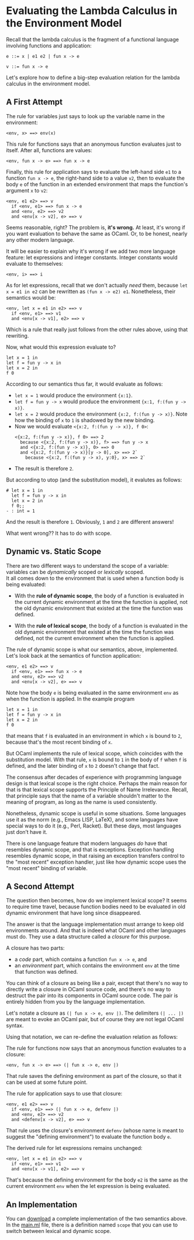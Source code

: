 # Evaluating the Lambda Calculus in the Environment Model

Recall that the lambda calculus is the fragment of a functional
language involving functions and application:
```
e ::= x | e1 e2 | fun x -> e

v ::= fun x -> e
```

Let's explore how to define a big-step evaluation relation
for the lambda calculus in the environment model.

## A First Attempt

The rule for variables just says to look up the variable name
in the environment:
```
<env, x> ==> env(x)
```

This rule for functions says that an anonymous function evaluates
just to itself.  After all, functions are values: 
```
<env, fun x -> e> ==> fun x -> e
```

Finally, this rule for application says to evaluate the left-hand
side `e1` to a function `fun x -> e`, the right-hand side to a value `v2`,
then to evaluate the body `e` of the function in an extended environment
that maps the function's argument `x` to `v2`:
```
<env, e1 e2> ==> v
  if <env, e1> ==> fun x -> e
  and <env, e2> ==> v2
  and <env[x -> v2], e> ==> v
```

Seems reasonable, right?  The problem is, **it's wrong.** At least,
it's wrong if you want evaluation to behave the same as OCaml.
Or, to be honest, nearly any other modern language.

It will be easier to explain why it's wrong if we add two more
language feature: let expressions and integer constants. 
Integer constants would evaluate to themselves:
```
<env, i> ==> i
```
As for let expressions, recall that we don't actually *need* them,
because `let x = e1 in e2` can be rewritten as `(fun x -> e2) e1`. 
Nonetheless, their semantics would be:
```
<env, let x = e1 in e2> ==> v
  if <env, e1> ==> v1
  and <env[x -> v1], e2> ==> v
```
Which is a rule that really just follows from the other rules above,
using that rewriting.

Now, what would this expression evaluate to?
```
let x = 1 in
let f = fun y -> x in
let x = 2 in
f 0
```

According to our semantics thus far, it would evaluate as follows:

* `let x = 1` would produce the environment `{x:1}`.
* `let f = fun y -> x` would produce the environment
  `{x:1, f:(fun y -> x)}`.
* `let x = 2` would produce the environment
  `{x:2, f:(fun y -> x)}`.  Note how the binding of `x` to `1` is
  shadowed by the new binding.
* Now we would evaluate `<{x:2, f:(fun y -> x)}, f 0>`:
  ```
  <{x:2, f:(fun y -> x)}, f 0> ==> 2
	because <{x:2, f:(fun y -> x)}, f> ==> fun y -> x
	and <{x:2, f:(fun y -> x)}, 0> ==> 0
	and <{x:2, f:(fun y -> x)}[y -> 0], x> ==> 2`
	  because <{x:2, f:(fun y -> x), y:0}, x> ==> 2`
  ```
* The result is therefore `2`.

But according to utop (and the substitution model), 
it evalutes as follows:
```
# let x = 1 in
  let f = fun y -> x in
  let x = 2 in
  f 0;;
- : int = 1
```
And the result is therefore `1`.  Obviously, `1` and `2` are
different answers!

What went wrong??  It has to do with scope.

## Dynamic vs. Static Scope

There are two different ways to understand the scope of a variable:
variables can be *dynamically* scoped or *lexically* scoped.  
It all comes down to the environment that is used when a function body
is being evaluated:

* With the **rule of dynamic scope**, the body of a function is 
  evaluated in the current dynamic environment at the time the 
  function is applied, not the old dynamic environment that existed 
  at the time the function was defined.
  
* With the **rule of lexical scope**, the body of a function is
  evaluated in the old dynamic environment that existed at the time the 
  function was defined, not the current environment when the function 
  is applied.

The rule of dynamic scope is what our semantics, above, implemented.
Let's look back at the semantics of function application:
```
<env, e1 e2> ==> v
  if <env, e1> ==> fun x -> e
  and <env, e2> ==> v2
  and <env[x -> v2], e> ==> v
```
Note how the body `e` is being evaluated in the same environment `env`
as when the function is applied.  In the example program
```
let x = 1 in
let f = fun y -> x in
let x = 2 in
f 0
```
that means that `f` is evaluated in an environment in which `x`
is bound to `2`, because that's the most recent binding of `x`.

But OCaml implements the rule of lexical scope, which coincides
with the substitution model.  With that rule, `x` is bound to `1`
in the body of `f` when `f` is defined, and the later binding
of `x` to `2` doesn't change that fact.

The consensus after decades of experience with programming language 
design is that lexical scope is the right choice.  Perhaps the main
reason for that is that lexical scope supports the Principle of Name 
Irrelevance.  Recall, that principle says that the name of a variable 
shouldn't matter to the meaning of program, as long as the name is
used consistently. 

Nonetheless, dynamic scope is useful in some situations.
Some languages use it as the norm (e.g., Emacs LISP, LaTeX),
and some languages have special ways to do it (e.g., Perl, Racket).
But these days, most languages just don’t have it.

There is one language feature that modern languages *do* have
that resembles dynamic scope, and that is exceptions.
Exception handling resembles dynamic scope, in that
raising an exception transfers control to the "most recent"
exception handler, just like how dynamic scope uses 
the "most recent" binding of variable.

## A Second Attempt

The question then becomes, how do we implement lexical scope?
It seems to require time travel, because function bodies
need to be evaluated in old dynamic environment that have long
since disappeared.

The answer is that the language implementation must arrange
to keep old environments around.  And that is indeed what
OCaml and other languages must do.  They use a data
structure called a *closure* for this purpose.  

A closure has two parts:

* a *code* part, which contains a function `fun x -> e`, and
* an *environment* part, which contains the environment `env` at the
  time that function was defined.
  
You can think of a closure as being like a pair, except that
there's no way to directly write a closure in OCaml source code,
and there's no way to destruct the pair into its components
in OCaml source code.  The pair is entirely hidden from you
by the language implementation.

Let's notate a closure as `(| fun x -> e, env |)`.  The delimiters
`(| ... |)` are meant to evoke an OCaml pair, but of course they
are not legal OCaml syntax.

Using that notation, we can re-define the evaluation relation as follows:

The rule for functions now says that an anonymous function evaluates
to a closure:
```
<env, fun x -> e> ==> (| fun x -> e, env |)
```
That rule saves the defining environment as part of the closure,
so that it can be used at some future point.

The rule for application says to use that closure:
```
<env, e1 e2> ==> v
  if <env, e1> ==> (| fun x -> e, defenv |)
  and <env, e2> ==> v2
  and <defenv[x -> v2], e> ==> v
```
That rule uses the closure's environment `defenv` (whose name 
is meant to suggest the "defining environment") to evaluate
the function body `e`.

The derived rule for let expressions remains unchanged:
```
<env, let x = e1 in e2> ==> v
  if <env, e1> ==> v1
  and <env[x -> v1], e2> ==> v
```
That's because the defining environment for the body `e2`
is the same as the current environment `env` when the let
expression is being evaluated.
  
## An Implementation

You can <a href="/interp/lambda-env.zip" download 
target="_blank">download</a> a complete implementation
of the two semantics above.  In the 
<a href="/interp/lambda-env/main.ml" target="_blank">
main.ml</a> file, there is a definition named `scope` 
that you can use to switch between lexical and dynamic scope.
